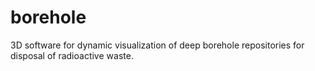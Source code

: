 # borehole
3D software for dynamic visualization of deep borehole repositories for disposal of radioactive waste.
